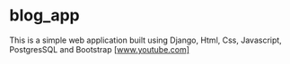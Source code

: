 # blog_app
This is a simple web application built using Django, Html, Css, Javascript, PostgresSQL and Bootstrap
[www.youtube.com]
